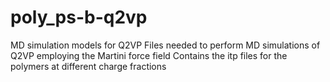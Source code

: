 # poly_ps-b-q2vp
MD simulation models for Q2VP
Files needed to perform MD simulations of Q2VP employing the Martini force field
Contains the itp files for the polymers at different charge fractions
